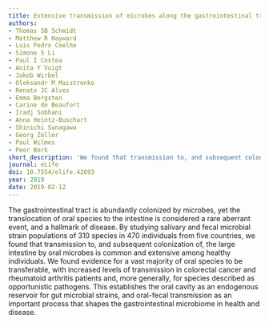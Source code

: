 ```yaml
---
title: Extensive transmission of microbes along the gastrointestinal tract
authors:
- Thomas SB Schmidt
- Matthew R Hayward
- Luis Pedro Coelho
- Simone S Li
- Paul I Costea
- Anita Y Voigt
- Jakob Wirbel
- Oleksandr M Maistrenko
- Renato JC Alves
- Emma Bergsten
- Carine de Beaufort
- Iradj Sobhani
- Anna Heintz-Buschart
- Shinichi Sunagawa
- Georg Zeller
- Paul Wilmes
- Peer Bork
short_description: 'We found that transmission to, and subsequent colonization of, the large intestine by oral microbes is common and extensive among healthy individuals.'
journal: eLife
doi: 10.7554/elife.42693
year: 2019
date: 2019-02-12
---
```


The gastrointestinal tract is abundantly colonized by microbes, yet the translocation of oral species to the intestine is considered a rare aberrant event, and a hallmark of disease. By studying salivary and fecal microbial strain populations of 310 species in 470 individuals from five countries, we found that transmission to, and subsequent colonization of, the large intestine by oral microbes is common and extensive among healthy individuals. We found evidence for a vast majority of oral species to be transferable, with increased levels of transmission in colorectal cancer and rheumatoid arthritis patients and, more generally, for species described as opportunistic pathogens. This establishes the oral cavity as an endogenous reservoir for gut microbial strains, and oral-fecal transmission as an important process that shapes the gastrointestinal microbiome in health and disease.
